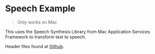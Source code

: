 # Speech Example

> Only works on Mac

This uses the Speech Synthesis Library from Mac Application Services Framework to transform text to speech.

Header files found at [Github](https://github.com/phracker/MacOSX-SDKs/blob/13e3d6656a48828e4e09a26581d38dc002503abe/MacOSX10.14.sdk/System/Library/Frameworks/ApplicationServices.framework/Versions/A/Frameworks/SpeechSynthesis.framework/Versions/A/Headers/SpeechSynthesis.h).
